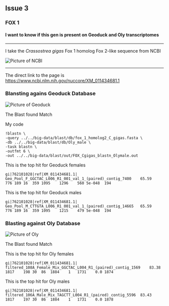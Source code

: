 ## Issue 3

### FOX 1 ###
#### I want to know if this gen is present on Geoduck and Oly transcriptomes ####
---

I take the *Crassostrea gigas* Fox 1 homolog Fox 2-like sequence from NCBI


![Picture of NCBI](NCBI.png)
___


The direct link to the page is 
<https://www.ncbi.nlm.nih.gov/nuccore/XM_011434681.1>

### Blansting agains Geoduck Database ###

![Picture of Geoduck](https://cloud.githubusercontent.com/assets/15221713/10681935/7ce35c94-78db-11e5-83de-279da14618c8.jpg)


The Blast found Match


My code 

```
!blastn \
-query ../../big-data/blast/db/fox_1_homolog2_C_gigas.fasta \
-db ../../big-data/blast/db/Oly_male \
-task blastn \
-outfmt 6 \
-out ../../big-data/blast/out/FOX_Cgigas_blastn_Olymale.out
```

This is the top hit for Geoduck females 
```
gi|762101028|ref|XM_011434681.1|	Geo_Pool_F_GGCTAC_L006_R1_001_val_1_(paired)_contig_7400	65.59	776	189	16	359	1095	1296	560	5e-048	194
```

This is the top hit for Geoduck males 
```
gi|762101028|ref|XM_011434681.1|	Geo_Pool_M_CTTGTA_L006_R1_001_val_1_(paired)_contig_14665	65.59	776	189	16	359	1095	1215	479	5e-048	194
```

### Blasting against Oly Database ###

![Picture of Oly](Oly.jpg)

The Blast found Match

This is the top hit for Oly females 
```
gi|762101028|ref|XM_011434681.1|	filtered_108A_Female_Mix_GGCTAC_L004_R1_(paired)_contig_1569	83.38	1817	198	30	86	1884	1	1731	0.0	1874
```

This is the top hit for Oly males 
```
gi|762101028|ref|XM_011434681.1|	filtered_106A_Male_Mix_TAGCTT_L004_R1_(paired)_contig_5596	83.43	1817	197	30	86	1884	1	1731	0.0	1878
```
